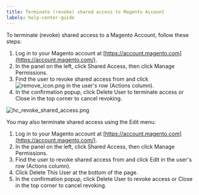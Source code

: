 ```yaml
---
title: Terminate (revoke) shared access to Magento Account
labels: help-center-guide
---
```


To terminate (revoke) shared access to a Magento Account, follow these steps:

1. Log in to your Magento account at [https://account.magento.com](https://account.magento.com/).
1. In the panel on the left, click Shared Access, then click Manage Permissions.
1. Find the user to revoke shared access from and click ![remove_icon.png](https://support.magento.com/hc/article_attachments/360016705431/remove_icon.png) in the user's row (Actions column).
1. In the confirmation popup, click Delete User to terminate access or Close in the top corner to cancel revoking.

![hc_revoke_shared_access.png](https://support.magento.com/hc/article_attachments/360016705571/hc_revoke_shared_access.png)

You may also terminate shared access using the Edit menu:

1. Log in to your Magento account at [https://account.magento.com](https://account.magento.com/).
1. In the panel on the left, click Shared Access, then click Manage Permissions.
1. Find the user to revoke shared access from and click Edit in the user's row (Actions column).
1. Click Delete This User at the bottom of the page.
1. In the confirmation popup, click Delete User to revoke access or Close in the top corner to cancel revoking. 